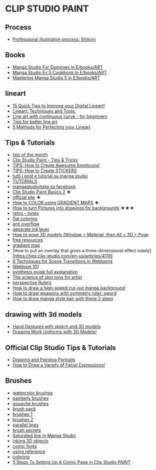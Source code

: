 # CLIP STUDIO PAINT

## Process
* [Professional illustration process: Shikimi](https://tips.clip-studio.com/en-us/series/87)

## Books

* [Manga Studio For Dummies in E/books/ART](file:///E:/books/ART/Manga%20Studio%20For%20Dummies.pdf)
* [Manga Studio Ex 5 Cookbook in E/books/ART](file:///E:/books/ART/Manga%20Studio%20Ex%205%20Cookbook.pdf)
* [Mastering Manga Studio 5 in E/books/ART](file:///E:/books/ART/Mastering%20Manga%20Studio%205.pdf)

## lineart
* [15 Quick Tips to Improve your Digital Lineart!](https://tips.clip-studio.com/en-us/articles/3891)
* [Lineart: Techniques and Tools.](https://tips.clip-studio.com/en-us/articles/3879)
* [Line art with continuous curve - for beginners](https://tips.clip-studio.com/en-us/articles/3146)
* [Tips for better line art](https://tips.clip-studio.com/en-us/articles/3828)
* [5 Methods for Perfecting your Lineart](https://tips.clip-studio.com/en-us/articles/3868)

## Tips & Tutorials

* [tips of the month](https://tips.clip-studio.com/en-us/tips-of-the-month)
* [Clip Studio Paint - Tips & Tricks](https://www.youtube.com/watch?v=FB87LgdXub8)
* [TIPS: How to Create Awesome Emoticons!](https://tips.clip-studio.com/en-us/articles/2981)
* [TIPS: How to Create STICKERS](https://tips.clip-studio.com/en-us/articles/3687)
* [tutti i post e tutorial su manga studio](http://patriziamandanici.blogspot.it/2012/11/tutti-i-post-e-tutorial-su-manga-studio.html)
* [TUTORIALS](https://www.youtube.com/channel/UC4wqU8VKN-MrDCowrq9nkOA/videos)
* [mangastudioitalia su facebook](https://www.facebook.com/groups/mangastudioitalia/)
* [Clip Studio Paint Basics 2](https://www.youtube.com/watch?v=WkLrMGpWayw) ★
* [official site](https://www.clipstudio.net/en/) ★
* [How to COLOR using GRADIENT MAPS](https://www.youtube.com/watch?v=bEOf7anwW6s) ★
* [How to turn Pictures into drawings for backgrounds](https://www.youtube.com/watch?v=ItnQPPWnvSk) ★★★
* [retini - tones](https://tips.clip-studio.com/en-us/articles/1114)
* [flat coloring](https://www.youtube.com/watch?v=3n7Lfp3wca8&feature=youtu.be&t=2m32s)
* [anti overflow](https://www.youtube.com/watch?v=kTOYDSoRXdw)
* [separate ink layer](https://www.youtube.com/watch?v=VpJAmarV1jI)
* [How to pose 3D models (Window > Material, then All > 3D > Pose](https://www.youtube.com/watch?v=Xnn0loeFZWY)
* [free resources](https://misschroma.blogspot.it/2016/12/clip-studio-paint-aggiornamenti.html)
* [gradient map](https://www.youtube.com/watch?v=7Cx9v1KM-ks)
* [How to put an overlay that gives a three-dimensional effect easily][https://tips.clip-studio.com/en-us/articles/4119]
* [8 Techniques for Scene Transitions in Webtoons](https://tips.clip-studio.com/en-us/articles/4093)
* [Webtoon 101](https://tips.clip-studio.com/en-us/articles/4143)
* [synthesis mode full explanation](https://tips.clip-studio.com/en-us/articles/4162)
* [The science of skin tone for artist](https://tips.clip-studio.com/en-us/articles/4437)
* [perspective Rulers](https://tips.clip-studio.com/en-us/articles/4455)
* [How to draw a high-speed cut-out manga background](https://tips.clip-studio.com/en-us/articles/4474)
* [How to draw weapons with symmetry ruler: sword](https://tips.clip-studio.com/en-us/articles/2744)
* [How to draw manga style hair with these 2 steps](https://www.youtube.com/watch?v=QpJIeHU1uQ8)

## drawing with 3d models
* [Hand Gestures with sketch and 3D models](https://tips.clip-studio.com/en-us/articles/3261)
* [Drawing Work Uniforms with 3D Models!](https://tips.clip-studio.com/en-us/articles/3123)

## Official Clip Studio Tips & Tutorials

* [Drawing and Painting Portraits](https://tips.clip-studio.com/en-us/articles/4023)
* [How to Draw a Variety of Facial Expressions!](https://tips.clip-studio.com/en-us/articles/1329)


## Brushes
* [watercolor brushes](https://www.dropbox.com/s/thod4k8jbl7tvst/%E3%82%A2%E3%83%8A%E3%83%AD%E3%82%B0%E9%A2%A8%E7%AD%86.zip?dl=0)
* [painterly brushes](http://lapinbeau.deviantart.com/art/Manga-Studio-5-Clip-Studio-Paint-Brush-Pack-619455926)
* [gouache brushes](http://roastedstix.deviantart.com/art/Gouache-Brush-Set-for-Manga-Studio-Dry-Brysh-v-2-613973487)
* [brush pack](http://roastedstix.deviantart.com/art/Dry-Brush-Pack-for-Manga-Studio-5-Ver-1-573226543)
* [brushes 1](http://www.learncsp.com/clip-studio-paint-free-brushes/)
* [brushes 2](http://iridescentdelirium.deviantart.com/art/My-Current-Clip-Studio-Paint-Brushes-666393710)
* [parallel lines](https://www.youtube.com/watch?v=iB2zgO8r5nM)
* [brush secrets](https://www.youtube.com/watch?v=aIfAMXv7tVY)
* [Saturated line in Manga Studio](https://www.youtube.com/watch?v=aD5EGSJ2Tu8&feature=youtu.be&t=4m40s)
* [inking 3D objects](https://www.youtube.com/watch?v=8r9_HcO1jkc)
* [comic fonts](http://www.learncsp.com/find-free-fonts-lettering-comics/)
* [using reference](https://www.youtube.com/watch?v=ZwKz6QcWSoY)
* [coloring](https://www.youtube.com/watch?v=O2qCjlKE-8k&list=WL&index=128)
* [5 Steps To Setting Up A Comic Page in Clip Studio PAINT](http://blog.smithmicro.com/2015/09/15/manga-studio/5-steps-to-setting-up-a-comic-page) 
